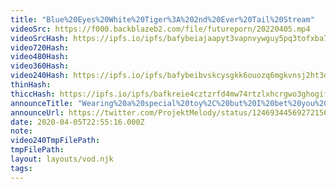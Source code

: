 ```yaml
---
title: "Blue%20Eyes%20White%20Tiger%3A%202nd%20Ever%20Tail%20Stream"
videoSrc: https://f000.backblazeb2.com/file/futureporn/20220405.mp4
videoSrcHash: https://ipfs.io/ipfs/bafybeiajaapyt3vapnvywguy5pq3tofxba7qn76dsvp6bggqcolouoeaae?filename=20220405.mp4
video720Hash: 
video480Hash: 
video360Hash: 
video240Hash: https://ipfs.io/ipfs/bafybeibvskcysgkk6ouozq6mgkvnsj2ht3ddmmueo22duucsxvsyr6iohm?filename=projektmelody-chaturbate-20200405T225516Z-240p.mp4
thinHash: 
thiccHash: https://ipfs.io/ipfs/bafkreie4cztzrfd4mw74rtzlxhcrgwo3ghogiffphopnfnaipf3lzic3mi?filename=1661733249199_thicc.jpg
announceTitle: "Wearing%20a%20special%20toy%2C%20but%20I%20bet%20you%20can%27t%20guess%20what%20it%20is%21%21%21%20xD%20Rawr%21%21"
announceUrl: https://twitter.com/ProjektMelody/status/1246934456927215617
date: 2020-04-05T22:55:16.000Z
note: 
video240TmpFilePath: 
tmpFilePath: 
layout: layouts/vod.njk
tags:
---
```

